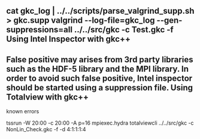cat gkc_log | ../../scripts/parse_valgrind_supp.sh > gkc.supp
valgrind   --log-file=gkc_log --gen-suppressions=all ../../src/gkc -c Test.gkc -f 
Using Intel Inspector with gkc++
--------------------------------------

False positive may arises from 3rd party libraries such as the HDF-5 library and
the MPI library. In order to avoid such false positive, Intel inspector
should be started using a suppression file.
Using Totalview with gkc++
----------------------------------------

known errors

tssrun -W 20:00 -c 20:00 -A p=16 mpiexec.hydra totalviewcli ../../src/gkc  -c NonLin_Check.gkc  -f -d 4:1:1:1:4
